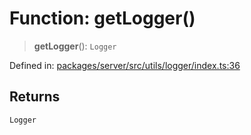 # Function: getLogger()

> **getLogger**(): `Logger`

Defined in: [packages/server/src/utils/logger/index.ts:36](https://github.com/onyx-og/docstack/blob/e1811111621ad0131f194807e782fe7339ab2ab7/packages/server/src/utils/logger/index.ts#L36)

## Returns

`Logger`
